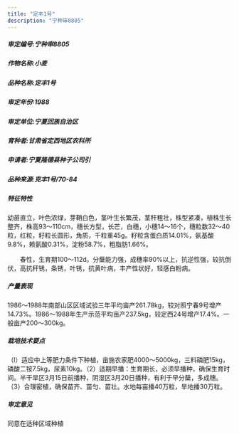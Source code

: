 ```yaml
---
title: "定丰1号"
description: "宁种审8805"
---
```

##### 审定编号:宁种审8805

##### 作物名称:小麦

##### 品种名称:定丰1号

##### 审定年份:1988

##### 审定单位:宁夏回族自治区

##### 育种者:甘肃省定西地区农科所

##### 申请者:宁夏隆德县种子公司引

##### 品种来源:克丰1号/70-84 

##### 特征特性
幼苗直立，叶色浓绿，芽鞘白色，茎叶生长繁茂，茎秆粗壮，株型紧凑，植株生长整齐，株高93～110cm，穗长方型，长芒，白穗，小穗14～16个，穗粒数32～40粒，红粒，籽粒长圆形，角质，千粒重45g。籽粒含蛋白质14.01%，氨基酸9.8%，赖氨酸0.31%，淀粉58.7%，粗脂肪1.66%。
　　春性，生育期100～112d。分蘖能力强，成穗率90%以上，抗逆性强，较抗倒伏，高抗秆锈，条锈，叶锈，抗黄叶病，丰产性状好，轻感白粉病。 


##### 产量表现
1986～1988年南部山区区域试验三年平均亩产261.78kg，较对照宁春9号增产14.73%。1986～1988年生产示范平均亩产237.5kg，较定西24号增产17.4%。一般亩产200～300kg。

##### 栽培技术要点
（l）适应中上等肥力条件下种植，亩施农家肥4000～5000kg，三料磷肥15kg，磷酸二铵7.5kg，尿素10kg。（2）适期早播：生育期长，必须早播种，确保生育时间。半干旱区3月15日前播种，阴湿区3月20日播种，有利于早分蘖，多成穗。（3）合理密植，确保苗齐、苗匀、苗壮。水地每亩播40万粒，旱地播30万粒。

##### 审定意见
同意在适种区域种植
